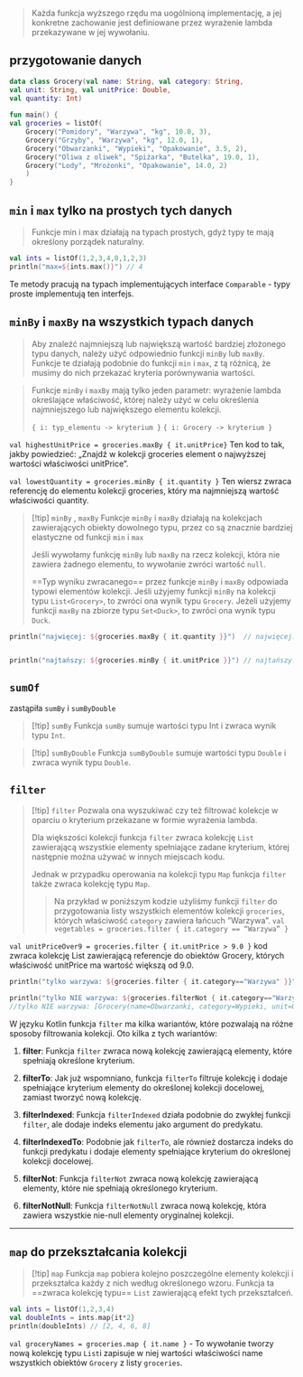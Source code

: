 


> Każda funkcja wyższego rzędu ma uogólnioną implementację, a jej konkretne zachowanie jest definiowane przez wyrażenie lambda przekazywane w jej wywołaniu.


## przygotowanie danych
```kotlin
data class Grocery(val name: String, val category: String,  
val unit: String, val unitPrice: Double,  
val quantity: Int)  
  
fun main() {  
val groceries = listOf(  
	Grocery("Pomidory", "Warzywa", "kg", 10.0, 3),  
	Grocery("Grzyby", "Warzywa", "kg", 12.0, 1),  
	Grocery("Obwarzanki", "Wypieki", "Opakowanie", 3.5, 2),  
	Grocery("Oliwa z oliwek", "Spiżarka", "Butelka", 19.0, 1),  
	Grocery("Lody", "Mrożonki", "Opakowanie", 14.0, 2)  
	)  
}
```

## `min` i `max` tylko na prostych tych danych
> Funkcje min i max działają na typach prostych, gdyż typy te mają określony porządek naturalny.

```kotlin
val ints = listOf(1,2,3,4,0,1,2,3)  
println("max=${ints.max()}") // 4
```

Te metody pracują na typach implementujących interface `Comparable` - typy proste implementują ten interfejs.




## `minBy` i `maxBy` na wszystkich typach danych

> Aby znaleźć najmniejszą lub największą wartość bardziej złożonego typu danych, należy użyć odpowiednio funkcji `minBy` lub `maxBy`. 
> Funkcje te działają podobnie do funkcji `min` i `max`, z tą różnicą, że musimy do nich przekazać kryteria porównywania wartości.


> Funkcje `minBy` i `maxBy` mają tylko jeden parametr: wyrażenie lambda określające właściwość, której należy użyć w celu określenia najmniejszego lub największego elementu kolekcji.
> 
> `{ i: typ_elementu -> kryterium }`
>`{ i: Grocery -> kryterium }`
>


`val highestUnitPrice = groceries.maxBy { it.unitPrice}` Ten kod to tak, jakby powiedzieć: „Znajdź w kolekcji groceries element o najwyższej wartości właściwości unitPrice”.

`val lowestQuantity = groceries.minBy { it.quantity }` Ten wiersz zwraca referencję do elementu kolekcji groceries, który ma najmniejszą wartość właściwości quantity.


>[!tip]  `minBy` , `maxBy`
>Funkcje `minBy` i `maxBy` działają na kolekcjach zawierających obiekty dowolnego typu, przez co są znacznie bardziej elastyczne od funkcji `min` i `max`
>
>Jeśli wywołamy funkcję `minBy` lub `maxBy` na rzecz kolekcji, która nie zawiera żadnego elementu, to wywołanie zwróci wartość `null`.
>
>==Typ wyniku zwracanego== przez funkcje `minBy` i `maxBy` odpowiada typowi elementów kolekcji. 
>Jeśli użyjemy funkcji `minBy` na kolekcji typu `List<Grocery>`, to zwróci ona wynik typu `Grocery`. Jeżeli użyjemy funkcji `maxBy` na zbiorze typu `Set<Duck>`, to zwróci ona wynik typu `Duck`.

```kotlin
println("najwięcej: ${groceries.maxBy { it.quantity }}")  // najwięcej: Grocery(name=Pomidory, category=Warzywa, unit=kg, unitPrice=10.0, quantity=3)


println("najtańszy: ${groceries.minBy { it.unitPrice }}") // najtańszy: Grocery(name=Obwarzanki, category=Wypieki, unit=Opakowanie, unitPrice=3.5, quantity=2)
```

## `sumOf` 
zastąpiła `sumBy` i `sumByDouble`
>[!tip] `sumBy`
>Funkcja `sumBy` sumuje wartości typu Int i zwraca wynik typu `Int`.


>[!tip] `sumByDouble`
> Funkcja `sumByDouble` sumuje wartości typu `Double` i zwraca wynik typu `Double`.


## `filter`

>[!tip] `filter`
>Pozwala ona wyszukiwać czy też filtrować kolekcje w oparciu o kryterium przekazane w formie wyrażenia lambda.
>
>Dla większości kolekcji funkcja `filter` zwraca kolekcję `List` zawierającą wszystkie elementy spełniające zadane kryterium, której następnie można używać w innych miejscach kodu.
> 
> Jednak w przypadku operowania na kolekcji typu `Map` funkcja `filter` także zwraca kolekcję typu `Map`.
>>  Na przykład w poniższym kodzie użyliśmy funkcji `filter` do przygotowania listy wszystkich elementów kolekcji `groceries`, których właściwość `category` zawiera łańcuch ”Warzywa”.
>>  `val vegetables = groceries.filter { it.category == “Warzywa” }`

`val unitPriceOver9 = groceries.filter { it.unitPrice > 9.0 }` kod zwraca kolekcję List zawierającą referencje do obiektów Grocery, których właściwość unitPrice ma wartość większą od 9.0.


```kotlin
println("tylko warzywa: ${groceries.filter { it.category=="Warzywa" }}")  tylko warzywa: // [Grocery(name=Pomidory, category=Warzywa, unit=kg, unitPrice=10.0, quantity=3), Grocery(name=Grzyby, category=Warzywa, unit=kg, unitPrice=12.0, quantity=1)]

println("tylko NIE warzywa: ${groceries.filterNot { it.category=="Warzywa" }}")
//tylko NIE warzywa: [Grocery(name=Obwarzanki, category=Wypieki, unit=Opakowanie, unitPrice=3.5, quantity=2), Grocery(name=Oliwa z oliwek, category=Spiżarka, unit=Butelka, unitPrice=19.0, quantity=1), Grocery(name=Lody, category=Mrożonki, unit=Opakowanie, unitPrice=14.0, quantity=2)]

```

W języku Kotlin funkcja `filter` ma kilka wariantów, które pozwalają na różne sposoby filtrowania kolekcji. Oto kilka z tych wariantów:

1. **filter**: Funkcja `filter` zwraca nową kolekcję zawierającą elementy, które spełniają określone kryterium.
    
2. **filterTo**: Jak już wspomniano, funkcja `filterTo` filtruje kolekcję i dodaje spełniające kryterium elementy do określonej kolekcji docelowej, zamiast tworzyć nową kolekcję.
    
3. **filterIndexed**: Funkcja `filterIndexed` działa podobnie do zwykłej funkcji `filter`, ale dodaje indeks elementu jako argument do predykatu.
    
4. **filterIndexedTo**: Podobnie jak `filterTo`, ale również dostarcza indeks do funkcji predykatu i dodaje elementy spełniające kryterium do określonej kolekcji docelowej.
    
5. **filterNot**: Funkcja `filterNot` zwraca nową kolekcję zawierającą elementy, które nie spełniają określonego kryterium.
    
6. **filterNotNull**: Funkcja `filterNotNull` zwraca nową kolekcję, która zawiera wszystkie nie-null elementy oryginalnej kolekcji.


--------
## `map` do przekształcania kolekcji

>[!tip] `map`
>Funkcja `map` pobiera kolejno poszczególne elementy kolekcji i przekształca każdy z nich według określonego wzoru. 
>Funkcja ta ==zwraca kolekcję typu== `List` zawierającą efekt tych przekształceń.

```kotlin
val ints = listOf(1,2,3,4)  
val doubleInts = ints.map{it*2}  
println(doubleInts) // [2, 4, 6, 8]
```

`val groceryNames = groceries.map { it.name }` - To wywołanie tworzy nową kolekcję typu `List`i zapisuje w niej wartości właściwości name wszystkich obiektów `Grocery` z listy `groceries`.
















